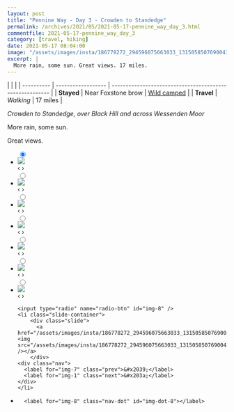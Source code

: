 ```yaml
---
layout: post
title: "Pennine Way - Day 3 - Crowden to Standedge"
permalink: /archives/2021/05/2021-05-17-pennine_way_day_3.html
commentfile: 2021-05-17-pennine_way_day_3
category: [travel, hiking]
date: 2021-05-17 08:04:00
image: "/assets/images/insta/186778272_294596075663033_1315058507690043960_n_17931666619558534.jpg"
excerpt: |
  More rain, some sun. Great views. 17 miles.
---
```


|            |                    |
| ---------- | ------------------ | -------------------------------------------------------- |
| **Stayed** | Near Foxstone brow | [Wild camped](https://maps.app.goo.gl/UnPsnBB9KCfDi7nSA) |
| **Travel** | _Walking_          | 17 miles                                                 |

_Crowden to Standedge, over Black Hill and across Wessenden Moor_

More rain, some sun.

Great views.

<ul class="slides">
    <input type="radio" name="radio-btn" id="img-1" checked="checked" />
    <li class="slide-container">
        <div class="slide">
          <a href="/assets/images/insta/186609206_1178895905878706_1581589726693249925_n_18111789805234902.jpg"><img src="/assets/images/insta/186609206_1178895905878706_1581589726693249925_n_18111789805234902.jpg" /></a>
        </div>
    <div class="nav">
      <label for="img-8" class="prev">&#x2039;</label>
      <label for="img-2" class="next">&#x203a;</label>
    </div>
    </li>
        <input type="radio" name="radio-btn" id="img-2"  />
    <li class="slide-container">
        <div class="slide">
          <a href="/assets/images/insta/186955812_505576780596571_6343705553565700438_n_17918291230679090.jpg"><img src="/assets/images/insta/186955812_505576780596571_6343705553565700438_n_17918291230679090.jpg" /></a>
        </div>
    <div class="nav">
      <label for="img-1" class="prev">&#x2039;</label>
      <label for="img-3" class="next">&#x203a;</label>
    </div>
    </li>
        <input type="radio" name="radio-btn" id="img-3"  />
    <li class="slide-container">
        <div class="slide">
          <a href="/assets/images/insta/186341443_286469106540778_357601527864986986_n_17842478051604416.jpg"><img src="/assets/images/insta/186341443_286469106540778_357601527864986986_n_17842478051604416.jpg" /></a>
        </div>
    <div class="nav">
      <label for="img-2" class="prev">&#x2039;</label>
      <label for="img-4" class="next">&#x203a;</label>
    </div>
    </li>
        <input type="radio" name="radio-btn" id="img-4"  />
    <li class="slide-container">
        <div class="slide">
          <a href="/assets/images/insta/186546406_174036191284697_426738575503470245_n_17915963599691682.jpg"><img src="/assets/images/insta/186546406_174036191284697_426738575503470245_n_17915963599691682.jpg" /></a>
        </div>
    <div class="nav">
      <label for="img-3" class="prev">&#x2039;</label>
      <label for="img-5" class="next">&#x203a;</label>
    </div>
    </li>
        <input type="radio" name="radio-btn" id="img-5"  />
    <li class="slide-container">
        <div class="slide">
          <a href="/assets/images/insta/187600889_158355469497430_564666105081533205_n_17915599720731923.jpg"><img src="/assets/images/insta/187600889_158355469497430_564666105081533205_n_17915599720731923.jpg" /></a>
        </div>
    <div class="nav">
      <label for="img-4" class="prev">&#x2039;</label>
      <label for="img-6" class="next">&#x203a;</label>
    </div>
    </li>
        <input type="radio" name="radio-btn" id="img-6"  />
    <li class="slide-container">
        <div class="slide">
          <a href="/assets/images/insta/186302329_472128170516988_8434307552773597422_n_17879473754269524.jpg"><img src="/assets/images/insta/186302329_472128170516988_8434307552773597422_n_17879473754269524.jpg" /></a>
        </div>
    <div class="nav">
      <label for="img-5" class="prev">&#x2039;</label>
      <label for="img-7" class="next">&#x203a;</label>
    </div>
    </li>
        <input type="radio" name="radio-btn" id="img-7"  />
    <li class="slide-container">
        <div class="slide">
          <a href="/assets/images/insta/187222643_289857572788732_3326419101520318728_n_17875545806381983.jpg"><img src="/assets/images/insta/187222643_289857572788732_3326419101520318728_n_17875545806381983.jpg" /></a>
        </div>
    <div class="nav">
      <label for="img-6" class="prev">&#x2039;</label>
      <label for="img-8" class="next">&#x203a;</label>
    </div>
    </li>
    
    <input type="radio" name="radio-btn" id="img-8" />
    <li class="slide-container">
        <div class="slide">
          <a href="/assets/images/insta/186778272_294596075663033_1315058507690043960_n_17931666619558534.jpg"><img src="/assets/images/insta/186778272_294596075663033_1315058507690043960_n_17931666619558534.jpg" /></a>
        </div>
    <div class="nav">
      <label for="img-7" class="prev">&#x2039;</label>
      <label for="img-1" class="next">&#x203a;</label>
    </div>
    </li>
			
<li class="nav-dots">
      <label for="img-1" class="nav-dot" id="img-dot-1"></label>
      <label for="img-2" class="nav-dot" id="img-dot-2"></label>
      <label for="img-3" class="nav-dot" id="img-dot-3"></label>
      <label for="img-4" class="nav-dot" id="img-dot-4"></label>
      <label for="img-5" class="nav-dot" id="img-dot-5"></label>
      <label for="img-6" class="nav-dot" id="img-dot-6"></label>
      <label for="img-7" class="nav-dot" id="img-dot-7"></label>

      <label for="img-8" class="nav-dot" id="img-dot-8"></label>

</li>
</ul>
